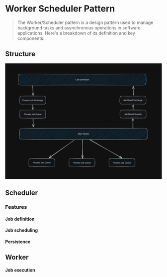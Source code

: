 # Worker Scheduler Pattern

> The Worker/Scheduler pattern is a design pattern used to manage background tasks and asynchronous operations in software applications. Here's a breakdown of its definition and key components:

## Structure

![img.png](assets/images/img.png)

## Scheduler



### Features

#### Job definition



#### Job scheduling


#### Persistence

## Worker

#### Job execution